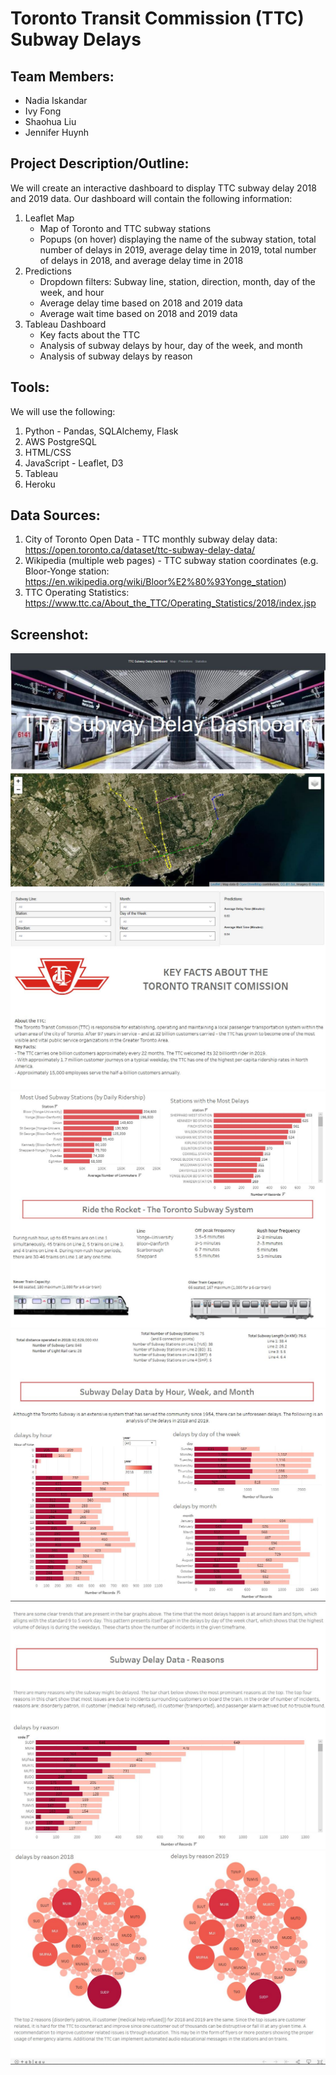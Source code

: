 # Toronto Transit Commission (TTC) Subway Delays

## **Team Members:**
- Nadia Iskandar
- Ivy Fong
- Shaohua Liu
- Jennifer Huynh

## **Project Description/Outline:**
We will create an interactive dashboard to display TTC subway delay 2018 and 2019 data. Our dashboard will contain the following information:

1.	Leaflet Map
	- Map of Toronto and TTC subway stations
	- Popups (on hover) displaying the name of the subway station, total number of delays in 2019, average delay time in 2019, total number of delays in 2018, and average delay time in 2018
2.	Predictions
	- Dropdown filters: Subway line, station, direction, month, day of the week, and hour
	- Average delay time based on 2018 and 2019 data
	- Average wait time based on 2018 and 2019 data
3.	Tableau Dashboard 
	- Key facts about the TTC
	- Analysis of subway delays by hour, day of the week, and month
	- Analysis of subway delays by reason

## **Tools:**
We will use the following:
1. Python - Pandas, SQLAlchemy, Flask
2. AWS PostgreSQL
3. HTML/CSS
4. JavaScript - Leaflet, D3
5. Tableau
6. Heroku

## **Data Sources:**
1.	City of Toronto Open Data - TTC monthly subway delay data: https://open.toronto.ca/dataset/ttc-subway-delay-data/
2.	Wikipedia (multiple web pages) - TTC subway station coordinates (e.g. Bloor-Yonge station: https://en.wikipedia.org/wiki/Bloor%E2%80%93Yonge_station)
3. 	TTC Operating Statistics: https://www.ttc.ca/About_the_TTC/Operating_Statistics/2018/index.jsp

## **Screenshot:**
![screenshot1.jpg](Screenshots/Screenshot1.JPG)
![screenshot2.jpg](Screenshots/Screenshot2.JPG)
![screenshot3.jpg](Screenshots/Screenshot3.JPG)
![screenshot4.jpg](Screenshots/Screenshot4.JPG)
![screenshot5.jpg](Screenshots/Screenshot5.JPG)
![screenshot6.jpg](Screenshots/Screenshot6.JPG)